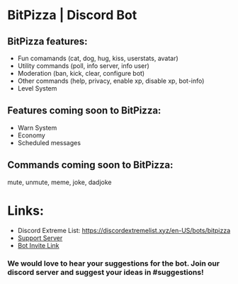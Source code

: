 # BitPizza | Discord Bot

## BitPizza features:
- Fun comamands (cat, dog, hug, kiss, userstats, avatar)<br>
- Utility commands (poll, info server, info user)<br>
- Moderation (ban, kick, clear, configure bot)<br>
- Other commands (help, privacy, enable xp, disable xp, bot-info)<br>
- Level System

## Features coming soon to BitPizza:
- Warn System<br>
- Economy<br>
- Scheduled messages

## Commands coming soon to BitPizza:
mute, unmute, meme, joke, dadjoke


# Links:
- Discord Extreme List: https://discordextremelist.xyz/en-US/bots/bitpizza<br>
- [Support Server](https://discord.gg/pQdNBYZ)<br>
- [Bot Invite Link](https://discord.com/api/oauth2/authorize?client_id=714202739965427742&permissions=348613878&scope=bot)<br>


### We would love to hear your suggestions for the bot. Join our discord server and suggest your ideas in #suggestions!
